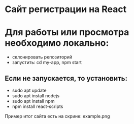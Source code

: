 # Сайт регистрации на React

# Для работы или просмотра необходимо локально:
- склонировать репозиторий
- запустить: cd my-app, npm start

## Если не запускается, то установить:
- sudo apt update
- sudo apt install nodejs
- sudo apt install npm
- npm install react-scripts
  
  
Пример итог сайта есть на скрине:
example.png
